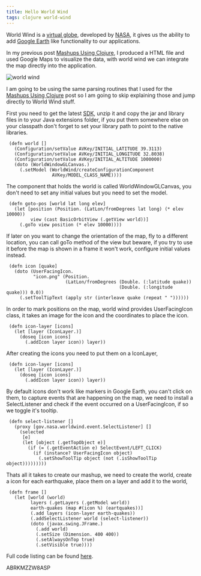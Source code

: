 ```yaml
---
title: Hello World Wind
tags: clojure world-wind
---
```


World Wind is a [virtual
globe](http://en.wikipedia.org/wiki/Virtual_globe), developed by
[NASA](http://www.nasa.gov/), it gives us the ability to add [Google
Earth](http://earth.google.com/) like functionality to our
applications.

In my previous post [Mashups Using
Clojure](http://nakkaya.com/2009/12/17/mashups-using-clojure/), I
produced a HTML file and used Google Maps to visualize the data, with
world wind we can integrate the map directly into the application.

![world wind](/images/post/world.png)

I am going to be using the same parsing routines that I used for the
[Mashups Using
Clojure](http://nakkaya.com/2009/12/17/mashups-using-clojure/) post so I
am going to skip explaining those and jump directly to World Wind
stuff. 


First you need to get the latest
[SDK](http://builds.worldwind.arc.nasa.gov/download.asp), unzip it and
copy the jar and library files in to your Java extensions folder, if you
put them somewhere else on your classpath don't forget to set your library
path to point to the native libraries.

     (defn world []
       (Configuration/setValue AVKey/INITIAL_LATITUDE 39.3113)
       (Configuration/setValue AVKey/INITIAL_LONGITUDE 32.8038)
       (Configuration/setValue AVKey/INITIAL_ALTITUDE 1000000)
       (doto (WorldWindowGLCanvas.)
         (.setModel (WorldWind/createConfigurationComponent 
                     AVKey/MODEL_CLASS_NAME))))

The component that holds the world is called WorldWindowGLCanvas, you
don't need to set any initial values but you need to set the model.

     (defn goto-pos [world lat long elev]
       (let [position (Position. (LatLon/fromDegrees lat long) (* elev 10000))
             view (cast BasicOrbitView (.getView world))]
         (.goTo view position (* elev 10000))))

If later on you want to change the orientation of the map, fly to a
different location, you can call goTo method of the view but beware, if
you try to use it before the map is shown in a frame it won't work,
configure initial values instead.

     (defn icon [quake]
       (doto (UserFacingIcon. 
              "icon.png" (Position.
                          (LatLon/fromDegrees (Double. (:latitude quake))
                                              (Double. (:longitude quake))) 0.0))
         (.setToolTipText (apply str (interleave quake (repeat " "))))))

In order to mark positions on the map, world wind provides
UserFacingIcon class, it takes an image for the icon and the coordinates
to place the icon.

     (defn icon-layer [icons]
       (let [layer (IconLayer.)] 
         (doseq [icon icons] 
           (.addIcon layer icon)) layer))

After creating the icons you need to put them on a IconLayer,

     (defn icon-layer [icons]
       (let [layer (IconLayer.)] 
         (doseq [icon icons] 
           (.addIcon layer icon)) layer))

By default icons don't work like markers in Google Earth, you can't
click on them, to capture events that are happening on the map, we need
to install a SelectListener and check if the event occurred on a
UserFacingIcon, if so we toggle it's tooltip.

     (defn select-listener []
       (proxy [gov.nasa.worldwind.event.SelectListener] [] 
         (selected 
          [e]
          (let [object (.getTopObject e)] 
            (if (= (.getEventAction e) SelectEvent/LEFT_CLICK)
              (if (instance? UserFacingIcon object)
                (.setShowToolTip object (not (.isShowToolTip object)))))))))

Thats all it takes to create our mashup, we need to create the world,
create a icon for each earthquake, place them on a layer and add it to
the world,

     (defn frame []
       (let [world (world)
             layers (.getLayers (.getModel world))
             earth-quakes (map #(icon %) (eartquakes))]
             (.add layers (icon-layer earth-quakes))
             (.addSelectListener world (select-listener))
             (doto (javax.swing.JFrame.)
               (.add world)
               (.setSize (Dimension. 400 400))
               (.setAlwaysOnTop true)
               (.setVisible true))))

	  
Full code listing can be found [here](/code/clojure/world.clj).

ABRKMZZW8ASP
